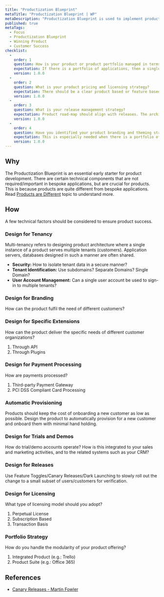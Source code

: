 ```yaml
---
title: "Productization Blueprint"
metaTitle: "Productization Blueprint | WP"
metaDescription: "Productization Blueprint is used to implement product-specific technical components such as multi-tenancy, licensing, standard APIs, plugins, etc."
published: true
metaTags:
  - Focus
  - Productization Blueprint
  - Winning Product
  - Customer Success
checklist: 
  -
    order: 1
    question: How is your product or product portfolio managed in terms on security and communication?
    expectation: If there is a portfolio of applications, then a single sign-on mechanism is highly recommended. Known federated ID mechanism such as Office 365, Google or Facebook is also worth considering. Communication between application should happen via known protocols and should be clearly isolated.
    version: 1.0.0
  -
    order: 2
    question: What is your product pricing and licensing strategy?
    expectation: There should be a clear product based or feature based pricing model. Its typical to have the abilities for feature toggling for users to achieve better customization. Apart from this licensing model should be integrated to the system to measure usage and grant/restrict access accordingly. 
    version: 1.0.0
  -
    order: 3
    question: What is your release management strategy?
    expectation: Product road-map should align with releases. The architecture should support Feature Toggles,Canary Releases, Dark Launching, etc... to slowly roll out the change to a small subset of users for verification.
    version: 1.0.0
  -
    order: 4
    question: Have you identified your product branding and theming strategy?
    expectation: This is especially needed when there is a portfolio of applications. Your product design should take necessary steps to have consistency among all applications.
    version: 1.0.0        
---
```


## Why

The Productization Blueprint is an essential early starter for product development. There are certain technical components that are not required/important in bespoke applications, but are crucial for products. This is because products are quite different from bespoke applications. Read [Products are Different](https://learn.winningproduct.com/introduction/02-products-are-different) topic to understand more.

## How

A few technical factors should be considered to ensure product success.

### Design for Tenancy

Multi-tenancy refers to designing product architecture where a single instance of a product serves multiple tenants (customers). Application servers, databases designed in such a manner are often shared.

- **Security:** How to isolate tenant data in a secure manner?
- **Tenant Identification:** Use subdomains? Separate Domains? Single Domain?
- **User Account Management:** Can a single user account be used to sign-in to multiple tenants?

### Design for Branding

How can the product fulfil the need of different customers?

### Design for Specific Extensions

How can the product deliver the specific needs of different customer organizations?

1. Through API
2. Through Plugins

### Design for Payment Processing

How are payments processed?

1. Third-party Payment Gateway
2. PCI DSS Compliant Card Processing

### Automatic Provisioning

Products should keep the cost of onboarding a new customer as low as possible. Design the product to automatically provision for a new customer and onboard them with minimal hand holding.

### Design for Trials and Demos

How do trial/demo accounts operate? How is this integrated to your sales and marketing activities, and to the related systems such as your CRM?

### Design for Releases

Use Feature Toggles/Canary Releases/Dark Launching to slowly roll out the change to a small subset of users/customers for verification.

### Design for Licensing

What type of licensing model should you adopt?

1. Perpetual License
2. Subscription Based
3. Transaction Basis

### Portfolio Strategy

How do you handle the modularity of your product offering?

1. Integrated Product (e.g.: Trello)
2. Product Suite (e.g.: Office 365)

## References

- [Canary Releases - Martin Fowler](https://martinfowler.com/bliki/CanaryRelease.html)
